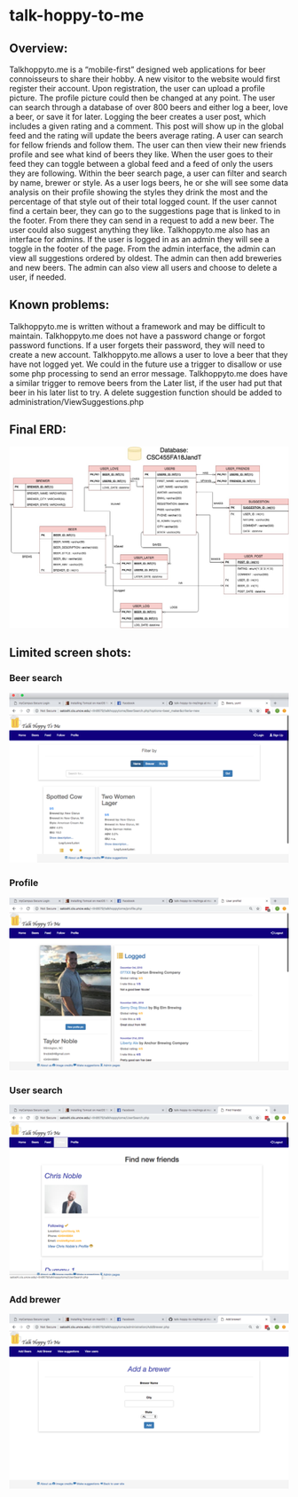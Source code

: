 # talk-hoppy-to-me

## Overview:
Talkhoppyto.me is a “mobile-first” designed web applications for beer connoisseurs to share their hobby. 
A new visitor to the website would first register their account. Upon registration, the user can upload a profile picture. The profile picture could then be changed at any point. The user can search through a database of over 800 beers and either log a beer, love a beer, or save it for later. Logging the beer creates a user post, which includes a given rating and a comment. This post will show up in the global feed and the rating will update the beers average rating.
A user can search for fellow friends and follow them. The user can then view their new friends profile and see what kind of beers they like. When the user goes to their feed they can toggle between a global feed and a feed of only the users they are following.
Within the beer search page, a user can filter and search by name, brewer or style. As a user logs beers, he or she will see some data analysis on their profile showing the styles they drink the most and the percentage of that style out of their total logged count.
If the user cannot find a certain beer, they can go to the suggestions page that is linked to in the footer. From there they can send in a request to add a new beer. The user could also suggest anything they like. 
Talkhoppyto.me also has an interface for admins. If the user is logged in as an admin they will see a toggle in the footer of the page. From the admin interface, the admin can view all suggestions ordered by oldest. The admin can then add breweries and new beers. The admin can also view all users and choose to delete a user, if needed. 

## Known problems:
Talkhoppyto.me is written without a framework and may be difficult to maintain. Talkhoppyto.me does not have a password change or forgot password functions. If a user forgets their password, they will need to create a new account.
Talkhoppyto.me allows a user to love a beer that they have not logged yet. We could in the future use a trigger to disallow or use some php processing to send an error message. Talkhoppyto.me does have a similar trigger to remove beers from the Later list, if the user had put that beer in his later list to try.
A delete suggestion function should be added to administration/ViewSuggestions.php


## Final ERD:
![Alt text](imgs/ERD.jpeg?raw=true "MySQL Entity Relation Diagram")

## Limited screen shots:
### Beer search
![Alt text](imgs/1.png?raw=true "BeerSearch.php")

### Profile
![Alt text](imgs/2.png?raw=true "profile.php")

### User search
![Alt text](imgs/3.png?raw=true "UserSearch.php")

### Add brewer
![Alt text](imgs/4.png?raw=true "AddBrewer.php")
